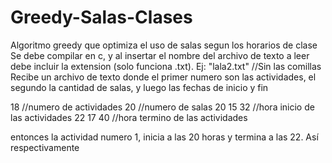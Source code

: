 # Greedy-Salas-Clases
Algoritmo greedy que optimiza el uso de salas segun los horarios de clase
Se debe compilar en c, y al insertar el nombre del archivo de texto a leer debe incluir la extension (solo funciona .txt). 
Ej: "lala2.txt" //Sin las comillas
Recibe un archivo de texto donde el primer numero son las actividades, el segundo la cantidad de salas, y luego las fechas de inicio y fin

18 //numero de actividades
20 //numero de salas
20 15 32 //hora inicio de las actividades
22 17 40 //hora termino de las actividades

entonces la actividad numero 1, inicia a las 20 horas y termina a las 22. Así respectivamente
